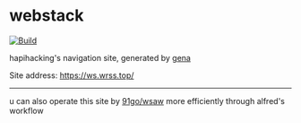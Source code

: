 # webstack

[![Build](https://github.com/hapihacking/webstack/actions/workflows/generate.yml/badge.svg)](https://github.com/hapihacking/webstack/actions/workflows/generate.yml)

hapihacking's navigation site, generated by [gena](https://github.com/x1ah/gena)

Site address: https://ws.wrss.top/

---

u can also operate this site by [91go/wsaw](https://github.com/91go/wsaw) more efficiently through alfred's workflow

